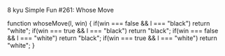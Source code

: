 8 kyu
Simple Fun #261: Whose Move

function whoseMove(l, win) {
if(win === false &&  l === "black") return "white";
if(win === true &&  l === "black") return "black";
if(win === false &&  l === "white") return "black";
if(win === true &&  l === "white") return "white";
}
